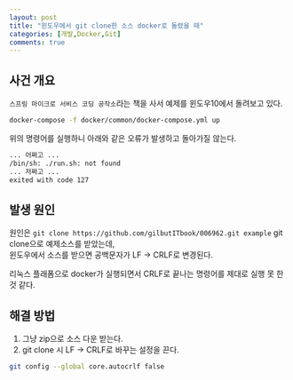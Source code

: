 ```yaml
---
layout: post
title: "윈도우에서 git clone한 소스 docker로 돌렸을 때"
categories: [개발,Docker,Git]
comments: true
---
```

## 사건 개요

`스프링 마이크로 서비스 코딩 공작소`라는 책을 사서 예제를 윈도우10에서 돌려보고 있다.

```bash
docker-compose -f docker/common/docker-compose.yml up
```

위의  명령어를 실행하니 아래와 같은 오류가 발생하고 돌아가질 않는다.

```bash
... 어쩌고 ...
/bin/sh: ./run.sh: not found
... 저쩌고 ...
exited with code 127
```

## 발생 원인

원인은 `git clone https://github.com/gilbutITbook/006962.git example` git clone으로 예제소스를 받았는데,  
윈도우에서 소스를 받으면 공백문자가 LF -> CRLF로 변경된다.

리눅스 플래폼으로 docker가 실행되면서 CRLF로 끝나는 명령어를 제대로 실행 못 한 것 같다.

## 해결 방법

1. 그냥 zip으로 소스 다운 받는다.
2. git clone 시 LF -> CRLF로 바꾸는 설정을 끈다.

``` bash
git config --global core.autocrlf false
```
